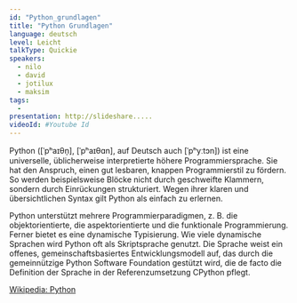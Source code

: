 ```yaml
---
id: "Python_grundlagen"
title: "Python Grundlagen"
language: deutsch
level: Leicht
talkType: Quickie
speakers:
  - nilo
  - david
  - jotilux
  - maksim
tags:
  - 
presentation: http://slideshare.....
videoId: #Youtube Id
---
```


Python ([ˈpʰaɪθn̩], [ˈpʰaɪθɑn], auf Deutsch auch [ˈpʰyːtɔn]) ist eine universelle, üblicherweise interpretierte höhere Programmiersprache. Sie hat den Anspruch, einen gut lesbaren, knappen Programmierstil zu fördern. So werden beispielsweise Blöcke nicht durch geschweifte Klammern, sondern durch Einrückungen strukturiert. Wegen ihrer klaren und übersichtlichen Syntax gilt Python als einfach zu erlernen.

Python unterstützt mehrere Programmierparadigmen, z. B. die objektorientierte, die aspektorientierte und die funktionale Programmierung. Ferner bietet es eine dynamische Typisierung. Wie viele dynamische Sprachen wird Python oft als Skriptsprache genutzt. Die Sprache weist ein offenes, gemeinschaftsbasiertes Entwicklungsmodell auf, das durch die gemeinnützige Python Software Foundation gestützt wird, die de facto die Definition der Sprache in der Referenzumsetzung CPython pflegt. 

[Wikipedia: Python](https://de.wikipedia.org/wiki/Python_(Programmiersprache))
